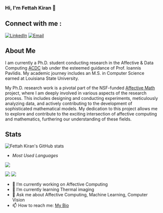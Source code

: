 ### Hi, I'm Fettah Kiran 👋

## Connect with me :
[![LinkedIn](https://img.shields.io/badge/LinkedIn-Connect-blue)](https://www.linkedin.com/in/fettahkiran/)
[![Email](https://img.shields.io/badge/Email-Contact%20Me-red)](mailto:ftth05@gmail.com)

## About Me

I am currently a Ph.D. student conducting research in the Affective & Data Computing [ACDC](https://cpl.uh.edu/index.php/) lab under the esteemed guidance of Prof. Ioannis Pavlidis. My academic journey includes an M.S. in Computer Science earned at Louisiana State University.

My Ph.D. research work is a pivotal part of the NSF-funded [Affective Math]() project, where I am deeply involved in various aspects of the research process. This includes designing and conducting experiments, meticulously analyzing data, and actively contributing to the development of sophisticated mathematical models. My dedication to this project allows me to explore and contribute to the exciting intersection of affective computing and mathematics, furthering our understanding of these fields.


## Stats
![Fettah Kiran's GitHub stats](https://github-readme-stats.vercel.app/api?username=ftth05&count_private=true&show_icons=true&theme=tokyonight&hide_border=true&rank_icon=percentile)

- _Most Used Languages_

[![](https://github-readme-stats.vercel.app/api/top-langs/?username=ftth05&count_private=true&langs_count=9&theme=tokyonight&layout=compact&hide=makefile,jupyter%20notebook&hide_border=true)](https://github.com/anuraghazra/github-readme-stats)

![](http://github-profile-summary-cards.vercel.app/api/cards/most-commit-language?username=ftth05&theme=tokyonight)
![](http://github-profile-summary-cards.vercel.app/api/cards/repos-per-language?username=ftth05&theme=tokyonight)

<!-- 
**ftth05/ftth05** is a ✨ _special_ ✨ repository because its `README.md` (this file) appears on your GitHub profile.

Here are some ideas to get you started:
-->
- 🔭 I’m currently working on Affective Computing
- 🌱 I’m currently learning Thermal imaging 
- 💬 Ask me about Affective Computing, Machine Learning, Computer Vision
- 📫 How to reach me: [My Bio](https://f-kiran.github.io/)



